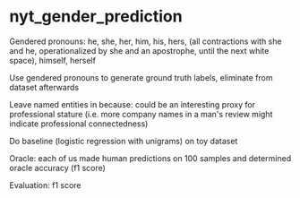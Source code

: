 # nyt_gender_prediction

Gendered pronouns: he, she, her, him, his, hers, (all contractions with she and he, operationalized by she and an apostrophe, until the next white space), himself, herself

Use gendered pronouns to generate ground truth labels, eliminate from dataset afterwards 

Leave named entities in because: could be an interesting proxy for professional stature (i.e. more company names in a man's review might indicate professional connectedness)

Do baseline (logistic regression with unigrams) on toy dataset 

Oracle: each of us made human predictions on 100 samples and determined oracle accuracy (f1 score) 

Evaluation: f1 score 
